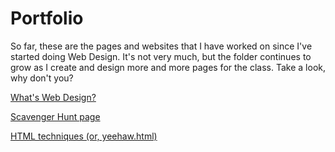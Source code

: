 # Portfolio

So far, these are the pages and websites that I have worked on since I've started doing Web Design. It's not very much, but the folder continues to grow as I create and design more and more pages for the class.
Take a look, why don't you?

[What's Web Design?](/webdesign.html)

[Scavenger Hunt page](/scavenger-hunt.html)

[HTML techniques (or, yeehaw.html)](/yeehaw.html)
